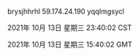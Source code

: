 brysjhhrhl 59.174.24.190 yqqlmgsycl

2021年 10月 13日 星期三 23:40:02 CST

2021年 10月 13日 星期三 15:40:02 GMT
